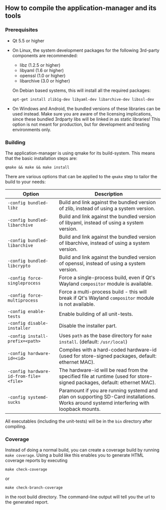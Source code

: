 ## How to compile the application-manager and its tools

### Prerequisites
* Qt 5.5 or higher
* On Linux, the system development packages for the following 3rd-party components are recommended:
  * libz (1.2.5 or higher)
  * libyaml (1.6 or higher)
  * openssl (1.0 or higher)
  * libarchive (3.0 or higher)

  On Debian based systems, this will install all the required packages:
  ```
  apt-get install zlib1g-dev libyaml-dev libarchive-dev libssl-dev
  ```
* On Windows and Android, the bundled versions of these libraries can be used instead. Make sure you
  are aware of the licensing implications, since these bundled 3rdparty libs will be linked in as
  static libraries! This option is not meant for production, but for development and testing
  environments only.

### Building
The application-manager is using qmake for its build-system. This means that the basic
installation steps are:
```
qmake && make && make install
```

There are various options that can be applied to the `qmake` step to tailor the build to your needs:

| Option | Description |
| ------ | ----------- |
| `-config bundled-libz`          | Build and link against the bundled version of zlib, instead of using a system version.
| `-config bundled-libarchive`    | Build and link against the bundled version of libyaml, instead of using a system version.
| `-config bundled-libarchive`    | Build and link against the bundled version of libarchive, instead of using a system version.
| `-config bundled-libcrypto`     | Build and link against the bundled version of openssl, instead of using a system version.
| `-config force-singleprocess`   | Force a single-process build, even if Qt's Wayland `compositor` module is available.
| `-config force-multiprocess`    | Force a multi-process build - this will break if Qt's Wayland `compositor` module is not available.
| `-config enable-tests`          | Enable building of all unit-tests.
| `-config disable-installer`     | Disable the installer part.
| `-config install-prefix=<path>` | Uses `path` as the base directory for `make install`. (default: `/usr/local`)
| `-config hardware-id=<id>`      | Compiles with a hard-coded hardware-id (used for store-signed packages, default: ethernet MAC).
| `-config hardware-id-from-file=<file>` | The hardware-id will be read from the specified file at runtime (used for store-signed packages, default: ethernet MAC).
| `-config systemd-sucks`         | Paramount if you are running systemd and plan on supporting SD-Card installations. Works around systemd interfering with loopback mounts.

All executables (including the unit-tests) will be in the `bin` directory after compiling.

### Coverage

Instead of doing a normal build, you can create a coverage build by running `make coverage`. Using
a build like this enables you to generate HTML coverage reports by executing
```
make check-coverage
```
or
```
make check-branch-coverage
```
in the root build directory. The command-line output will tell you the url to the generated report.

